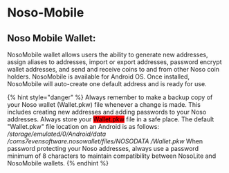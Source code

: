 # Noso-Mobile

## Noso Mobile Wallet:

NosoMobile wallet allows users the ability to generate new addresses, assign aliases to addresses, import or export addresses, password encrypt wallet addresses, and send and receive coins to and from other Noso coin holders. NosoMobile is available for Android OS. Once installed, NosoMobile will auto-create one default address and is ready for use.

{% hint style="danger" %}
Always remember to make a backup copy of your Noso wallet (Wallet.pkw) file whenever a change is made. This includes creating new addresses and adding passwords to your Noso addresses. Always store your <mark style="background-color:red;">Wallet.pkw</mark> file in a safe place. The default "Wallet.pkw" file location on an Android is as follows: _/storage/emulated/0/Android/data /coms7evensoftware.nosowallet/files/NOSODATA /Wallet.pkw_ When password protecting your Noso addresses, always use a password minimum of 8 characters to maintain compatibility between NosoLite and NosoMobile  wallets.​
{% endhint %}

<figure><img src="https://files.gitbook.com/v0/b/gitbook-x-prod.appspot.com/o/spaces%2FUqRNLnIzB4NA58soPIB7%2Fuploads%2FHPNiBif0ig3e1hCLNnAz%2Fnosomobile.png?alt=media&#x26;token=4e9f5140-37af-49a3-a8ab-ee07512c6924" alt=""><figcaption></figcaption></figure>
